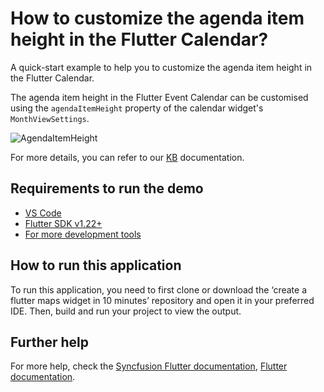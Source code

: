 # How to customize the agenda item height in the Flutter Calendar?

A quick-start example to help you to customize the agenda item height in the Flutter Calendar.

The agenda item height in the Flutter Event Calendar can be customised using the `agendaItemHeight` property of the calendar widget's `MonthViewSettings`.

![AgendaItemHeight](https://user-images.githubusercontent.com/46158936/209645107-ee3fc7a0-0ea8-40ea-b8ff-70b70cf168cb.jpeg)

For more details, you can refer to our [KB](https://www.syncfusion.com/kb/11015/how-to-customize-the-agenda-item-height-in-the-flutter-calendar) documentation.

## Requirements to run the demo
* [VS Code](https://code.visualstudio.com/download)
* [Flutter SDK v1.22+](https://flutter.dev/docs/development/tools/sdk/overview)
* [For more development tools](https://flutter.dev/docs/development/tools/devtools/overview)

## How to run this application
To run this application, you need to first clone or download the ‘create a flutter maps widget in 10 minutes’ repository and open it in your preferred IDE. Then, build and run your project to view the output.

## Further help
For more help, check the [Syncfusion Flutter documentation](https://help.syncfusion.com/flutter/introduction/overview),
 [Flutter documentation](https://flutter.dev/docs/get-started/install).

